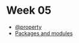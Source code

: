 # Week 05

- [@property](https://github.com/HackBulgaria/Programming-101-Python-2020-Spring/blob/master/playground/property.py)
- [Packages and modules](https://github.com/HackBulgaria/Programming-101-Python-2020-Spring/tree/python-imports)
